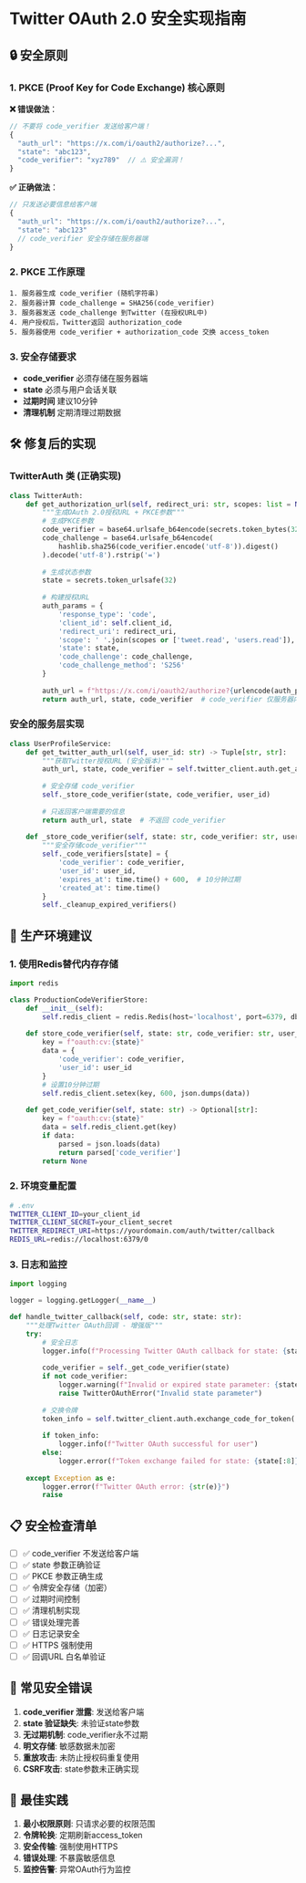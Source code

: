 # Twitter OAuth 2.0 安全实现指南

## 🔒 安全原则

### 1. PKCE (Proof Key for Code Exchange) 核心原则

**❌ 错误做法**：
```javascript
// 不要将 code_verifier 发送给客户端！
{
  "auth_url": "https://x.com/i/oauth2/authorize?...",
  "state": "abc123",
  "code_verifier": "xyz789"  // ⚠️ 安全漏洞！
}
```

**✅ 正确做法**：
```javascript
// 只发送必要信息给客户端
{
  "auth_url": "https://x.com/i/oauth2/authorize?...",
  "state": "abc123"
  // code_verifier 安全存储在服务器端
}
```

### 2. PKCE 工作原理

```
1. 服务器生成 code_verifier (随机字符串)
2. 服务器计算 code_challenge = SHA256(code_verifier)
3. 服务器发送 code_challenge 到Twitter (在授权URL中)
4. 用户授权后，Twitter返回 authorization_code
5. 服务器使用 code_verifier + authorization_code 交换 access_token
```

### 3. 安全存储要求

- **code_verifier** 必须存储在服务器端
- **state** 必须与用户会话关联
- **过期时间** 建议10分钟
- **清理机制** 定期清理过期数据

## 🛠️ 修复后的实现

### TwitterAuth 类 (正确实现)

```python
class TwitterAuth:
    def get_authorization_url(self, redirect_uri: str, scopes: list = None) -> Tuple[str, str, str]:
        """生成OAuth 2.0授权URL + PKCE参数"""
        # 生成PKCE参数
        code_verifier = base64.urlsafe_b64encode(secrets.token_bytes(32)).decode('utf-8').rstrip('=')
        code_challenge = base64.urlsafe_b64encode(
            hashlib.sha256(code_verifier.encode('utf-8')).digest()
        ).decode('utf-8').rstrip('=')
        
        # 生成状态参数
        state = secrets.token_urlsafe(32)
        
        # 构建授权URL
        auth_params = {
            'response_type': 'code',
            'client_id': self.client_id,
            'redirect_uri': redirect_uri,
            'scope': ' '.join(scopes or ['tweet.read', 'users.read']),
            'state': state,
            'code_challenge': code_challenge,
            'code_challenge_method': 'S256'
        }
        
        auth_url = f"https://x.com/i/oauth2/authorize?{urlencode(auth_params)}"
        return auth_url, state, code_verifier  # code_verifier 仅服务器内部使用
```

### 安全的服务层实现

```python
class UserProfileService:
    def get_twitter_auth_url(self, user_id: str) -> Tuple[str, str]:
        """获取Twitter授权URL (安全版本)"""
        auth_url, state, code_verifier = self.twitter_client.auth.get_authorization_url(...)
        
        # 安全存储 code_verifier
        self._store_code_verifier(state, code_verifier, user_id)
        
        # 只返回客户端需要的信息
        return auth_url, state  # 不返回 code_verifier
    
    def _store_code_verifier(self, state: str, code_verifier: str, user_id: str):
        """安全存储code_verifier"""
        self._code_verifiers[state] = {
            'code_verifier': code_verifier,
            'user_id': user_id,
            'expires_at': time.time() + 600,  # 10分钟过期
            'created_at': time.time()
        }
        self._cleanup_expired_verifiers()
```

## 🔧 生产环境建议

### 1. 使用Redis替代内存存储

```python
import redis

class ProductionCodeVerifierStore:
    def __init__(self):
        self.redis_client = redis.Redis(host='localhost', port=6379, db=0)
    
    def store_code_verifier(self, state: str, code_verifier: str, user_id: str):
        key = f"oauth:cv:{state}"
        data = {
            'code_verifier': code_verifier,
            'user_id': user_id
        }
        # 设置10分钟过期
        self.redis_client.setex(key, 600, json.dumps(data))
    
    def get_code_verifier(self, state: str) -> Optional[str]:
        key = f"oauth:cv:{state}"
        data = self.redis_client.get(key)
        if data:
            parsed = json.loads(data)
            return parsed['code_verifier']
        return None
```

### 2. 环境变量配置

```bash
# .env
TWITTER_CLIENT_ID=your_client_id
TWITTER_CLIENT_SECRET=your_client_secret
TWITTER_REDIRECT_URI=https://yourdomain.com/auth/twitter/callback
REDIS_URL=redis://localhost:6379/0
```

### 3. 日志和监控

```python
import logging

logger = logging.getLogger(__name__)

def handle_twitter_callback(self, code: str, state: str):
    """处理Twitter OAuth回调 - 增强版"""
    try:
        # 安全日志
        logger.info(f"Processing Twitter OAuth callback for state: {state[:8]}...")
        
        code_verifier = self._get_code_verifier(state)
        if not code_verifier:
            logger.warning(f"Invalid or expired state parameter: {state[:8]}...")
            raise TwitterOAuthError("Invalid state parameter")
        
        # 交换令牌
        token_info = self.twitter_client.auth.exchange_code_for_token(...)
        
        if token_info:
            logger.info(f"Twitter OAuth successful for user")
        else:
            logger.error(f"Token exchange failed for state: {state[:8]}...")
            
    except Exception as e:
        logger.error(f"Twitter OAuth error: {str(e)}")
        raise
```

## 📋 安全检查清单

- [ ] ✅ code_verifier 不发送给客户端
- [ ] ✅ state 参数正确验证
- [ ] ✅ PKCE 参数正确生成
- [ ] ✅ 令牌安全存储（加密）
- [ ] ✅ 过期时间控制
- [ ] ✅ 清理机制实现
- [ ] ✅ 错误处理完善
- [ ] ✅ 日志记录安全
- [ ] ✅ HTTPS 强制使用
- [ ] ✅ 回调URL 白名单验证

## 🚨 常见安全错误

1. **code_verifier 泄露**: 发送给客户端
2. **state 验证缺失**: 未验证state参数
3. **无过期机制**: code_verifier永不过期
4. **明文存储**: 敏感数据未加密
5. **重放攻击**: 未防止授权码重复使用
6. **CSRF攻击**: state参数未正确实现

## 🎯 最佳实践

1. **最小权限原则**: 只请求必要的权限范围
2. **令牌轮换**: 定期刷新access_token
3. **安全传输**: 强制使用HTTPS
4. **错误处理**: 不暴露敏感信息
5. **监控告警**: 异常OAuth行为监控 